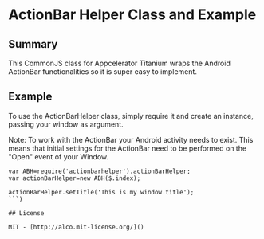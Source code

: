 # ActionBar Helper Class and Example

## Summary

This CommonJS class for Appcelerator Titanium wraps the Android ActionBar functionalities so it is super easy to implement.

## Example

To use the ActionBarHelper class, simply require it and create an instance, passing your window as argument.

Note: To work with the ActionBar your Android activity needs to exist.  This means that initial settings for the ActionBar need to be performed on the "Open" event of your Window.

```
var ABH=require('actionbarhelper').actionBarHelper;
var actionBarHelper=new ABH($.index);	

actionBarHelper.setTitle('This is my window title');
```)

## License

MIT - [http://alco.mit-license.org/]()